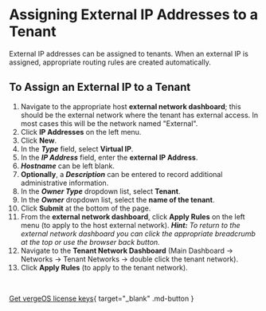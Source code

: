 # Assigning External IP Addresses to a Tenant

External IP addresses can be assigned to tenants. When an external IP is assigned, appropriate routing rules are created automatically.

## To Assign an External IP to a Tenant

1. Navigate to the appropriate host **external network dashboard**; this should be the external network where the tenant has external access. In most cases this will be the network named "External".
2. Click **IP Addresses** on the left menu.
3. Click **New**.
4. In the ***Type*** field, select **Virtual IP**.
5. In the ***IP Address*** field, enter the **external IP Address**.
6. ***Hostname*** can be left blank.
7. **Optionally**, a ***Description*** can be entered to record additional administrative information.
8. In the ***Owner Type*** dropdown list, select **Tenant**.
9. In the ***Owner*** dropdown list, select the **name of the tenant**.
10. Click **Submit** at the bottom of the page.
11. From the **external network dashboard**, click **Apply Rules** on the left menu (to apply to the host external network). ***Hint:** To return to the external network dashboard you can click the appropriate breadcrumb at the top or use the browser back button.*
12. Navigate to the **Tenant Network Dashboard** (Main Dashboard -> Networks -> Tenant Networks -> double click the tenant network).
13. Click **Apply Rules** (to apply to the tenant network).

</br>

[Get vergeOS license keys](https://www.verge.io/test-drive){ target="_blank" .md-button }